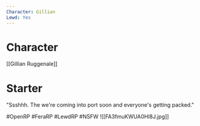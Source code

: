 ```yaml
---
Character: Gillian
Lewd: Yes
---
```

# Character
[[Gillian Ruggenale]]

# Starter

"Ssshhh. The we're coming into port soon and everyone's getting packed."
  

#OpenRP #FeraRP #LewdRP #NSFW
![[FA3fmuKWUA0Hl8J.jpg]]